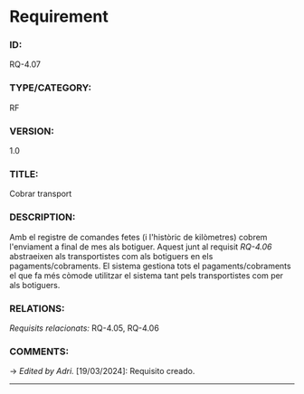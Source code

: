 # Requirement

### ID:
RQ-4.07
### TYPE/CATEGORY:
RF
### VERSION:
1.0
### TITLE:
Cobrar transport
### DESCRIPTION:
Amb el registre de comandes fetes (i l'històric de kilòmetres) cobrem l'enviament a final de mes als botiguer. Aquest junt al requisit *RQ-4.06* abstraeixen als transportistes com als botiguers en els pagaments/cobraments. El sistema gestiona tots el pagaments/cobraments el que fa més còmode utilitzar el sistema tant pels transportistes com per als botiguers.
### RELATIONS:
*Requisits relacionats:* RQ-4.05, RQ-4.06
### COMMENTS:
&rarr; *Edited by Adri.* [19/03/2024]: Requisito creado.

---
